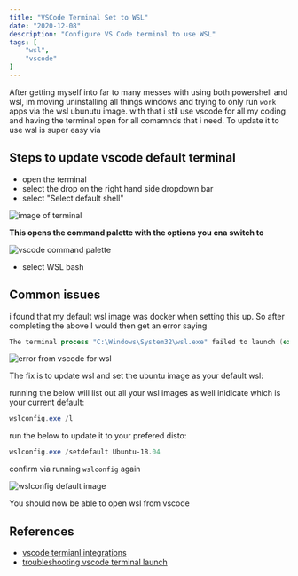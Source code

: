 ```yaml
---
title: "VSCode Terminal Set to WSL"
date: "2020-12-08"
description: "Configure VS Code terminal to use WSL"
tags: [
    "wsl",
    "vscode"
]
---
```


After getting myself into far to many messes with using both powershell and wsl, im moving uninstalling all things windows and trying to only run `work` apps via the wsl ubunutu image. with that i stil use vscode for all my coding and having the terminal open for all comamnds that i need. To update it to use wsl is super easy via

## Steps to update vscode default terminal

- open the terminal
- select the drop on the right hand side dropdown bar
- select "Select default shell"

![image of terminal](images/vscode-terminal-wsl-01.JPG)

**This opens the command palette with the options you cna switch to**

![vscode command palette](images/vscode-terminal-wsl-02.JPG)

- select WSL bash

## Common issues

i found that my default wsl image was docker when setting this up. So after completing the above I would then get an error saying 

``` powershell
The terminal process "C:\Windows\System32\wsl.exe" failed to launch (exit code: 1).
```

![error from vscode for wsl](images/vscode-terminal-wsl-03.png)

The fix is to update wsl and set the ubuntu image as your default wsl:
  
running the below will list out all your wsl images as well inidicate which is your current default:

``` powershell
wslconfig.exe /l
```

run the below to update it to your prefered disto:

``` powershell
wslconfig.exe /setdefault Ubuntu-18.04
```

confirm via running `wslconfig` again

![wslconfig default image](images/vscode-terminal-wsl-04.png)

You should now be able to open wsl from vscode

## References

- [vscode termianl integrations](https://code.visualstudio.com/docs/editor/integrated-terminal)
- [troubleshooting vscode terminal launch](https://code.visualstudio.com/docs/supporting/troubleshoot-terminal-launch)
